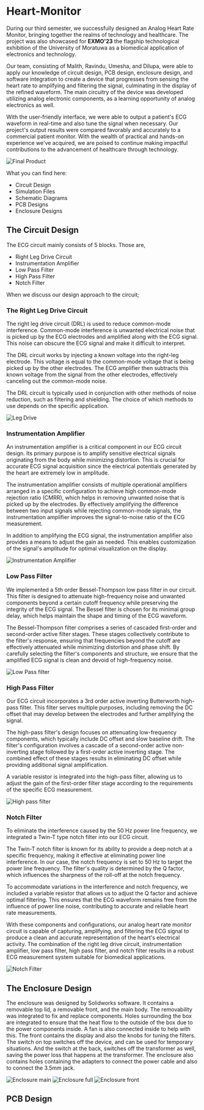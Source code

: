 # Heart-Monitor

During our third semester, we successfully designed an Analog Heart Rate Monitor, bringing together the realms of technology and healthcare. The project was also showcased for **EXMO'23** the flagship technological exhibition of the University of Moratuwa as a biomedical application of electronics and technology. 

Our team, consisting of Malith, Ravindu, Umesha, and Dilupa, were able to apply our knowledge of circuit design, PCB design, enclosure design, and software integration to create a device that progresses from sensing the heart rate to amplifying and filtering the signal, culminating in the display of the refined waveform. The main circuitry of the device was developed utilizing analog electronic components, as a learning opportunity of analog electronics as well. 

With the user-friendly interface, we were able to output a patient's ECG waveform in real-time and also tune the signal when necessary. Our project's output results were compared favorably and accurately to a commercial patient monitor. With the wealth of practical and hands-on experience we've acquired, we are poised to continue making impactful contributions to the advancement of healthcare through technology.

![Final Product](https://github.com/RavinduMPK/Heart-Rate-Monitor/assets/68577937/454fb58f-91da-467a-b9a8-bbf21c9933de)


What you can find here:

- Circuit Design
- Simulation Files
- Schematic Diagrams
- PCB Designs
- Enclosure Designs

  
## The Circuit Design
The ECG circuit mainly consists of 5 blocks. Those are,
- Right Leg Drive Circuit
- Instrumentation Amplifier
- Low Pass Filter
- High Pass Filter
- Notch Filter

When we discuss our design approach to the circuit;

### The Right Leg Drive Circuit
The right leg drive circuit (DRL) is used to reduce common-mode interference. Common-mode interference is unwanted electrical noise that is picked up by the ECG electrodes and amplified along with the ECG signal. This noise can obscure the ECG signal and make it difficult to interpret.

The DRL circuit works by injecting a known voltage into the right-leg electrode. This voltage is equal to the common-mode voltage that is being picked up by the other electrodes. The ECG amplifier then subtracts this known voltage from the signal from the other electrodes, effectively canceling out the common-mode noise.

The DRL circuit is typically used in conjunction with other methods of noise reduction, such as filtering and shielding. The choice of which methods to use depends on the specific application.

![Leg Drive](https://github.com/RavinduMPK/Heart-Rate-Monitor/assets/68577937/86a97f20-2295-4d15-8020-3b00e7a9c400)

### Instrumentation Amplifier
An instrumentation amplifier is a critical component in our ECG circuit design. Its primary purpose is to amplify sensitive electrical signals originating from the body while minimizing distortion. This is crucial for accurate ECG signal acquisition since the electrical potentials generated by the heart are extremely low in amplitude.

The instrumentation amplifier consists of multiple operational amplifiers arranged in a specific configuration to achieve high common-mode rejection ratio (CMRR), which helps in removing unwanted noise that is picked up by the electrodes. By effectively amplifying the difference between two input signals while rejecting common-mode signals, the instrumentation amplifier improves the signal-to-noise ratio of the ECG measurement.

In addition to amplifying the ECG signal, the instrumentation amplifier also provides a means to adjust the gain as needed. This enables customization of the signal's amplitude for optimal visualization on the display.

![Instrumentation Amplifier](https://github.com/RavinduMPK/Heart-Rate-Monitor/assets/68577937/015c5d71-d8f8-4ec5-9b28-d0a003c3f251)


### Low Pass Filter
We implemented a 5th order Bessel-Thompson low pass filter in our circuit. This filter is designed to attenuate high-frequency noise and unwanted components beyond a certain cutoff frequency while preserving the integrity of the ECG signal. The Bessel filter is chosen for its minimal group delay, which helps maintain the shape and timing of the ECG waveform.

The Bessel-Thompson filter comprises a series of cascaded first-order and second-order active filter stages. These stages collectively contribute to the filter's response, ensuring that frequencies beyond the cutoff are effectively attenuated while minimizing distortion and phase shift. By carefully selecting the filter's components and structure, we ensure that the amplified ECG signal is clean and devoid of high-frequency noise.

![Low Pass filter](https://github.com/RavinduMPK/Heart-Rate-Monitor/assets/68577937/13c71354-1cb5-4124-a9d2-e7441a87ed54)


### High Pass Filter
Our ECG circuit incorporates a 3rd order active inverting Butterworth high-pass filter. This filter serves multiple purposes, including removing the DC offset that may develop between the electrodes and further amplifying the signal.

The high-pass filter's design focuses on attenuating low-frequency components, which typically include DC offset and slow baseline drift. The filter's configuration involves a cascade of a second-order active non-inverting stage followed by a first-order active inverting stage. The combined effect of these stages results in eliminating DC offset while providing additional signal amplification.

A variable resistor is integrated into the high-pass filter, allowing us to adjust the gain of the first-order filter stage according to the requirements of the specific ECG measurement.

![High pass filter](https://github.com/RavinduMPK/Heart-Rate-Monitor/assets/68577937/19fe519a-622e-497f-89b8-971e35396121)


### Notch Filter
To eliminate the interference caused by the 50 Hz power line frequency, we integrated a Twin-T type notch filter into our ECG circuit.

The Twin-T notch filter is known for its ability to provide a deep notch at a specific frequency, making it effective at eliminating power line interference. In our case, the notch frequency is set to 50 Hz to target the power line frequency. The filter's quality is determined by the Q factor, which influences the sharpness of the roll-off at the notch frequency.

To accommodate variations in the interference and notch frequency, we included a variable resistor that allows us to adjust the Q factor and achieve optimal filtering. This ensures that the ECG waveform remains free from the influence of power line noise, contributing to accurate and reliable heart rate measurements.

With these components and configurations, our analog heart rate monitor circuit is capable of capturing, amplifying, and filtering the ECG signal to produce a clean and accurate representation of the heart's electrical activity. The combination of the right leg drive circuit, instrumentation amplifier, low pass filter, high pass filter, and notch filter results in a robust ECG measurement system suitable for biomedical applications.

![Notch Filter](https://github.com/RavinduMPK/Heart-Rate-Monitor/assets/68577937/1d7f39b8-2c61-457f-9e86-2a0f7a5d13a9)

## The Enclosure Design
The enclosure was designed by Solidworks software. It contains a removable top lid, a removable front, and the main body. The removability was integrated to fix and replace components. Holes surrounding the box are integrated to ensure that the heat flow to the outside of the box due to the power components inside. A fan is also connected inside to help with this. The front contains the display and also the knobs for tuning the filters. The switch on top switches off the device, and can be used for temporary situations. And the switch at the back, switches off the transformer as well, saving
the power loss that happens at the transformer. The enclosure also contains holes containing the adapters to connect the power cable and also to
connect the 3.5mm jack.

![Enclosure main](https://github.com/RavinduMPK/Heart-Rate-Monitor/assets/68577937/63fa4ae4-495b-48c7-b518-86d78dae3c7f)
![Enclosure full](https://github.com/RavinduMPK/Heart-Rate-Monitor/assets/68577937/7e869948-9356-44c6-90ee-c38deb6e10b9)
![Enclosure front](https://github.com/RavinduMPK/Heart-Rate-Monitor/assets/68577937/64865f30-f25c-416d-b457-e19af9d8d806)

## PCB Design

